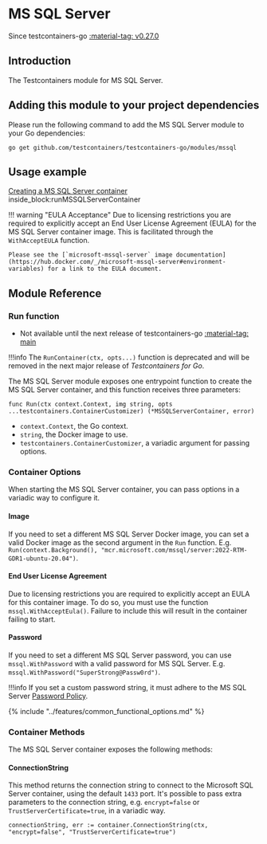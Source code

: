 # MS SQL Server

Since testcontainers-go <a href="https://github.com/testcontainers/testcontainers-go/releases/tag/v0.27.0"><span class="tc-version">:material-tag: v0.27.0</span></a>

## Introduction

The Testcontainers module for MS SQL Server.

## Adding this module to your project dependencies

Please run the following command to add the MS SQL Server module to your Go dependencies:

```
go get github.com/testcontainers/testcontainers-go/modules/mssql
```

## Usage example

<!--codeinclude-->
[Creating a MS SQL Server container](../../modules/mssql/examples_test.go) inside_block:runMSSQLServerContainer
<!--/codeinclude-->

!!! warning "EULA Acceptance"
    Due to licensing restrictions you are required to explicitly accept an End User License Agreement (EULA) for the MS SQL Server container image. This is facilitated through the `WithAcceptEULA` function.

    Please see the [`microsoft-mssql-server` image documentation](https://hub.docker.com/_/microsoft-mssql-server#environment-variables) for a link to the EULA document.

## Module Reference

### Run function

- Not available until the next release of testcontainers-go <a href="https://github.com/testcontainers/testcontainers-go"><span class="tc-version">:material-tag: main</span></a>

!!!info
    The `RunContainer(ctx, opts...)` function is deprecated and will be removed in the next major release of _Testcontainers for Go_.

The MS SQL Server module exposes one entrypoint function to create the MS SQL Server container, and this function receives three parameters:

```golang
func Run(ctx context.Context, img string, opts ...testcontainers.ContainerCustomizer) (*MSSQLServerContainer, error)
```

- `context.Context`, the Go context.
- `string`, the Docker image to use.
- `testcontainers.ContainerCustomizer`, a variadic argument for passing options.

### Container Options

When starting the MS SQL Server container, you can pass options in a variadic way to configure it.

#### Image

If you need to set a different MS SQL Server Docker image, you can set a valid Docker image as the second argument in the `Run` function.
E.g. `Run(context.Background(), "mcr.microsoft.com/mssql/server:2022-RTM-GDR1-ubuntu-20.04")`.

#### End User License Agreement

Due to licensing restrictions you are required to explicitly accept an EULA for this container image. To do so, you must use the function `mssql.WithAcceptEula()`. Failure to include this will result in the container failing to start.

#### Password

If you need to set a different MS SQL Server password, you can use `mssql.WithPassword` with a valid password for MS SQL Server. E.g. `mssql.WithPassword("SuperStrong@Passw0rd")`.

!!!info
    If you set a custom password string, it must adhere to the MS SQL Server [Password Policy](https://learn.microsoft.com/en-us/sql/relational-databases/security/password-policy?view=sql-server-ver16).

{% include "../features/common_functional_options.md" %}

### Container Methods

The MS SQL Server container exposes the following methods:

#### ConnectionString

This method returns the connection string to connect to the Microsoft SQL Server container, using the default `1433` port.
It's possible to pass extra parameters to the connection string, e.g. `encrypt=false` or `TrustServerCertificate=true`, in a variadic way.

```golang
connectionString, err := container.ConnectionString(ctx, "encrypt=false", "TrustServerCertificate=true")
```
